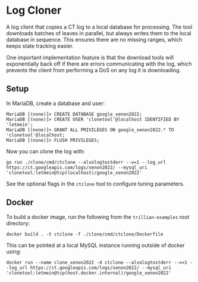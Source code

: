 # Log Cloner

A log client that copies a CT log to a local database for processing.
The tool downloads batches of leaves in parallel, but always writes them to the local database in sequence.
This ensures there are no missing ranges, which keeps state tracking easier.

One important implementation feature is that the download tools will exponentially back off if there are errors
communicating with the log, which prevents the client from performing a DoS on any log it is downloading.

## Setup

In MariaDB, create a database and user:

```
MariaDB [(none)]> CREATE DATABASE google_xenon2022;
MariaDB [(none)]> CREATE USER 'clonetool'@localhost IDENTIFIED BY 'letmein';
MariaDB [(none)]> GRANT ALL PRIVILEGES ON google_xenon2022.* TO 'clonetool'@localhost;
MariaDB [(none)]> FLUSH PRIVILEGES;
```

Now you can clone the log with:

```
go run ./clone/cmd/ctclone --alsologtostderr --v=1 --log_url https://ct.googleapis.com/logs/xenon2022/ --mysql_uri 'clonetool:letmein@tcp(localhost)/google_xenon2022'
```

See the optional flags in the `ctclone` tool to configure tuning parameters.

## Docker

To build a docker image, run the following from the `trillian-examples` root directory:

```
docker build . -t ctclone -f ./clone/cmd/ctclone/Dockerfile
```

This can be pointed at a local MySQL instance running outside of docker using:

```
docker run --name clone_xenon2022 -d ctclone --alsologtostderr --v=1 --log_url https://ct.googleapis.com/logs/xenon2022/ --mysql_uri 'clonetool:letmein@tcp(host.docker.internal)/google_xenon2022'
```
